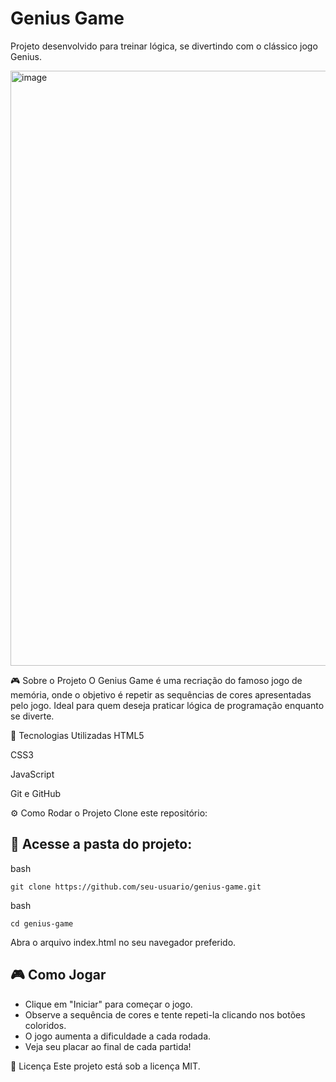 # Genius Game
Projeto desenvolvido para treinar lógica, se divertindo com o clássico jogo Genius.

<img width="1912" height="952" alt="image" src="https://github.com/user-attachments/assets/b05e67d2-b4f7-4c53-9a2d-1f1110fb8e9d" />


🎮 Sobre o Projeto
O Genius Game é uma recriação do famoso jogo de memória, onde o objetivo é repetir as sequências de cores apresentadas pelo jogo. Ideal para quem deseja praticar lógica de programação enquanto se diverte.

🚀 Tecnologias Utilizadas
HTML5

CSS3

JavaScript

Git e GitHub

⚙️ Como Rodar o Projeto
Clone este repositório:

 ## 📁 Acesse a pasta do projeto:
bash
```
git clone https://github.com/seu-usuario/genius-game.git
```

bash
```
cd genius-game
```
Abra o arquivo index.html no seu navegador preferido.

## 🎮 Como Jogar

- Clique em "Iniciar" para começar o jogo.
- Observe a sequência de cores e tente repeti-la clicando nos botões coloridos.
- O jogo aumenta a dificuldade a cada rodada.
- Veja seu placar ao final de cada partida!


📝 Licença
Este projeto está sob a licença MIT.
